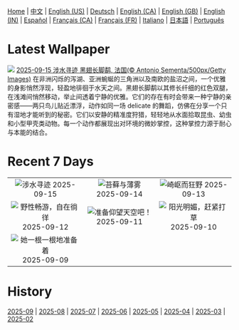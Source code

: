 [Home](../README.md) | [中文](zh-CN.md) | [English (US)](en-US.md) | [Deutsch](de-DE.md) | [English (CA)](en-CA.md) | [English (GB)](en-GB.md) | [English (IN)](en-IN.md) | [Español](es-ES.md) | [Français (CA)](fr-CA.md) | [Français (FR)](fr-FR.md) | [Italiano](it-IT.md) | [日本語](ja-JP.md) | [Português](pt-BR.md)

# Latest Wallpaper
![](https://www.bing.com/th?id=OHR.Echasse_ZH-CN0670369582_UHD.jpg)
[2025-09-15 涉水寻迹 黑翅长脚鹬, 法国(© Antonio Sementa/500px/Getty Images)](https://www.bing.com/th?id=OHR.Echasse_ZH-CN0670369582_UHD.jpg)
在非洲闪烁的泻湖、亚洲蜿蜒的三角洲以及南欧的盐沼之间，一个优雅的身影悄然浮现，轻盈地徘徊于水天之间。黑翅长脚鹬以其修长纤细的红色双腿，在浅滩间悄然移动，举止间透着宁静的优雅。它们的存在有时会带来一种宁静的亲密感——两只鸟儿贴近漂浮，动作如同一场 delicate 的舞蹈，仿佛在分享一个只有湿地才能听到的秘密。它们以安静的精准度狩猎，轻轻地从水面拾取昆虫、幼虫和小型甲壳类动物。每一个动作都展现出对环境的微妙掌控，这种掌控力源于耐心与本能的结合。

# Recent 7 Days
|  |  |  |
|:---:|:---:|:---:|
| ![](https://www.bing.com/th?id=OHR.Echasse_ZH-CN0670369582_400x240.jpg "涉水寻迹") 2025-09-15 | ![](https://www.bing.com/th?id=OHR.HohWaterfall_ZH-CN0297269806_400x240.jpg "苔藓与薄雾") 2025-09-14 | ![](https://www.bing.com/th?id=OHR.PointReyesSeashore_ZH-CN0076789582_400x240.jpg "崎岖而狂野") 2025-09-13 |
| ![](https://www.bing.com/th?id=OHR.SpinnerDolphins_ZH-CN9731341241_400x240.jpg "野性畅游，自在徜徉") 2025-09-12 | ![](https://www.bing.com/th?id=OHR.ExtremaduraJamon_ZH-CN1559355133_400x240.jpg "准备仰望天空吧！") 2025-09-11 | ![](https://www.bing.com/th?id=OHR.YorkshireHay_ZH-CN9097986997_400x240.jpg "阳光明媚，赶紧打草") 2025-09-10 |
| ![](https://www.bing.com/th?id=OHR.SwissSquirrel_ZH-CN1499344455_400x240.jpg "她一根一根地准备着") 2025-09-09 |  |  |

# History
[2025-09](../archives/wallpaper/zh-CN/w_2025_09.md) | [2025-08](../archives/wallpaper/zh-CN/w_2025_08.md) | [2025-07](../archives/wallpaper/zh-CN/w_2025_07.md) | [2025-06](../archives/wallpaper/zh-CN/w_2025_06.md) | [2025-05](../archives/wallpaper/zh-CN/w_2025_05.md) | [2025-04](../archives/wallpaper/zh-CN/w_2025_04.md) | [2025-03](../archives/wallpaper/zh-CN/w_2025_03.md) | [2025-02](../archives/wallpaper/zh-CN/w_2025_02.md)
